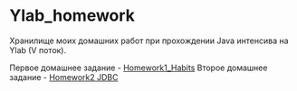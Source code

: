 # Ylab_homework
Хранилище моих домашних работ при прохождении Java интенсива на Ylab (V поток).

Первое домашнее задание - [Homework1_Habits](https://github.com/Wathe6/Ylab_homework/tree/main/Homework1_Habits)
Второе домашнее задание - [Homework2 JDBC](https://github.com/Wathe6/Ylab_homework/tree/main/Homework2_JDBC)
